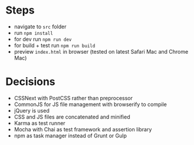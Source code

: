 # Steps

- navigate to `src` folder
- run `npm install`
- for dev run `npm run dev`
- for build + test run `npm run build`
- preview `index.html` in browser (tested on latest Safari Mac and Chrome Mac)

# Decisions

- CSSNext with PostCSS rather than preprocessor
- CommonJS for JS file management with browserify to compile
- jQuery is used
- CSS and JS files are concatenated and minified
- Karma as test runner
- Mocha with Chai as test framework and assertion library
- npm as task manager instead of Grunt or Gulp
